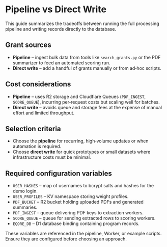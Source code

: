 # Pipeline vs Direct Write

This guide summarizes the tradeoffs between running the full processing pipeline and writing records directly to the database.

## Grant sources
- **Pipeline** – ingest bulk data from tools like `search_grants.py` or the PDF summarizer to feed an automated scoring run.
- **Direct write** – add a handful of grants manually or from ad‑hoc scripts.

## Cost considerations
- **Pipeline** – uses R2 storage and Cloudflare Queues (`PDF_INGEST`, `SCORE_QUEUE`), incurring per‑request costs but scaling well for batches.
- **Direct write** – avoids queue and storage fees at the expense of manual effort and limited throughput.

## Selection criteria
- Choose the **pipeline** for recurring, high‑volume updates or when automation is required.
- Choose **direct write** for quick prototypes or small datasets where infrastructure costs must be minimal.

## Required configuration variables
- `USER_HASHES` – map of usernames to bcrypt salts and hashes for the demo login.
- `USER_PROFILES` – KV namespace storing weight profiles.
- `PDF_BUCKET` – R2 bucket holding uploaded PDFs and generated summaries.
- `PDF_INGEST` – queue delivering PDF keys to extraction workers.
- `SCORE_QUEUE` – queue for sending extracted rows to scoring workers.
- `EQORE_DB` – D1 database binding containing program records.

These variables are referenced in the pipeline, Worker, or example scripts. Ensure they are configured before choosing an approach.
